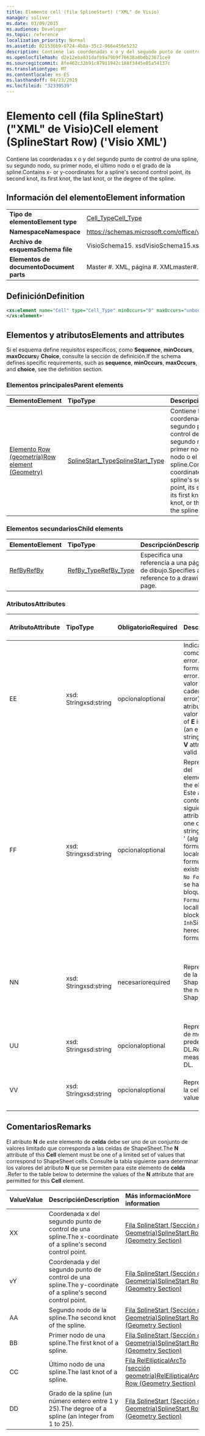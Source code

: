 ```yaml
---
title: Elemento cell (fila SplineStart) ("XML" de Visio)
manager: soliver
ms.date: 03/09/2015
ms.audience: Developer
ms.topic: reference
localization_priority: Normal
ms.assetid: 021536b9-6724-4b8a-35c2-966e456e5232
description: Contiene las coordenadas x o y del segundo punto de control de una spline, su segundo nodo, su primer nodo, el último nodo o el grado de la spline.
ms.openlocfilehash: d2e12eba831dafb9a79b9f76638a0bdb23671ce9
ms.sourcegitcommit: 8fe462c32b91c87911942c188f3445e85a54137c
ms.translationtype: MT
ms.contentlocale: es-ES
ms.lasthandoff: 04/23/2019
ms.locfileid: "32339539"
---
```

# <a name="cell-element-splinestart-row-visio-xml"></a><span data-ttu-id="388a0-103">Elemento cell (fila SplineStart) ("XML" de Visio)</span><span class="sxs-lookup"><span data-stu-id="388a0-103">Cell element (SplineStart Row) ('Visio XML')</span></span>

<span data-ttu-id="388a0-104">Contiene las coordenadas x o y del segundo punto de control de una spline, su segundo nodo, su primer nodo, el último nodo o el grado de la spline.</span><span class="sxs-lookup"><span data-stu-id="388a0-104">Contains x- or y-coordinates for a spline's second control point, its second knot, its first knot, the last knot, or the degree of the spline.</span></span>
  
## <a name="element-information"></a><span data-ttu-id="388a0-105">Información del elemento</span><span class="sxs-lookup"><span data-stu-id="388a0-105">Element information</span></span>

|||
|:-----|:-----|
|<span data-ttu-id="388a0-106">**Tipo de elemento**</span><span class="sxs-lookup"><span data-stu-id="388a0-106">**Element type**</span></span> <br/> |[<span data-ttu-id="388a0-107">Cell_Type</span><span class="sxs-lookup"><span data-stu-id="388a0-107">Cell_Type</span></span>](cell_type-complextypevisio-xml.md) <br/> |
|<span data-ttu-id="388a0-108">**Namespace**</span><span class="sxs-lookup"><span data-stu-id="388a0-108">**Namespace**</span></span> <br/> |https://schemas.microsoft.com/office/visio/2012/main  <br/> |
|<span data-ttu-id="388a0-109">**Archivo de esquema**</span><span class="sxs-lookup"><span data-stu-id="388a0-109">**Schema file**</span></span> <br/> |<span data-ttu-id="388a0-110">VisioSchema15. xsd</span><span class="sxs-lookup"><span data-stu-id="388a0-110">VisioSchema15.xsd</span></span>  <br/> |
|<span data-ttu-id="388a0-111">**Elementos de documento**</span><span class="sxs-lookup"><span data-stu-id="388a0-111">**Document parts**</span></span> <br/> |<span data-ttu-id="388a0-112">Master #. XML, página #. XML</span><span class="sxs-lookup"><span data-stu-id="388a0-112">master#.xml, page#.xml</span></span>  <br/> |
   
## <a name="definition"></a><span data-ttu-id="388a0-113">Definición</span><span class="sxs-lookup"><span data-stu-id="388a0-113">Definition</span></span>

```XML
<xs:element name="Cell" type="Cell_Type" minOccurs="0" maxOccurs="unbounded" >
</xs:element>
```

## <a name="elements-and-attributes"></a><span data-ttu-id="388a0-114">Elementos y atributos</span><span class="sxs-lookup"><span data-stu-id="388a0-114">Elements and attributes</span></span>

<span data-ttu-id="388a0-115">Si el esquema define requisitos específicos, como **Sequence**, **minOccurs**, **maxOccurs**y **Choice**, consulte la sección de definición.</span><span class="sxs-lookup"><span data-stu-id="388a0-115">If the schema defines specific requirements, such as **sequence**, **minOccurs**, **maxOccurs**, and **choice**, see the definition section.</span></span> 
  
### <a name="parent-elements"></a><span data-ttu-id="388a0-116">Elementos principales</span><span class="sxs-lookup"><span data-stu-id="388a0-116">Parent elements</span></span>

|<span data-ttu-id="388a0-117">**Elemento**</span><span class="sxs-lookup"><span data-stu-id="388a0-117">**Element**</span></span>|<span data-ttu-id="388a0-118">**Tipo**</span><span class="sxs-lookup"><span data-stu-id="388a0-118">**Type**</span></span>|<span data-ttu-id="388a0-119">**Descripción**</span><span class="sxs-lookup"><span data-stu-id="388a0-119">**Description**</span></span>|
|:-----|:-----|:-----|
|[<span data-ttu-id="388a0-120">Elemento Row (geometría)</span><span class="sxs-lookup"><span data-stu-id="388a0-120">Row element (Geometry)</span></span>](row-element-geometry-sectionvisio-xml.md) <br/> |[<span data-ttu-id="388a0-121">SplineStart_Type</span><span class="sxs-lookup"><span data-stu-id="388a0-121">SplineStart_Type</span></span>](splinestart_type-complextypevisio-xml.md) <br/> |<span data-ttu-id="388a0-122">Contiene las coordenadas x o y del segundo punto de control de una spline, su segundo nodo, su primer nodo, el último nodo o el grado de la spline.</span><span class="sxs-lookup"><span data-stu-id="388a0-122">Contains x- or y-coordinates for a spline's second control point, its second knot, its first knot, the last knot, or the degree of the spline.</span></span>  <br/> |
   
### <a name="child-elements"></a><span data-ttu-id="388a0-123">Elementos secundarios</span><span class="sxs-lookup"><span data-stu-id="388a0-123">Child elements</span></span>

|<span data-ttu-id="388a0-124">**Elemento**</span><span class="sxs-lookup"><span data-stu-id="388a0-124">**Element**</span></span>|<span data-ttu-id="388a0-125">**Tipo**</span><span class="sxs-lookup"><span data-stu-id="388a0-125">**Type**</span></span>|<span data-ttu-id="388a0-126">**Descripción**</span><span class="sxs-lookup"><span data-stu-id="388a0-126">**Description**</span></span>|
|:-----|:-----|:-----|
|[<span data-ttu-id="388a0-127">RefBy</span><span class="sxs-lookup"><span data-stu-id="388a0-127">RefBy</span></span>](refby-element-cell_type-complextypevisio-xml.md) <br/> |[<span data-ttu-id="388a0-128">RefBy_Type</span><span class="sxs-lookup"><span data-stu-id="388a0-128">RefBy_Type</span></span>](refby_type-complextypevisio-xml.md) <br/> |<span data-ttu-id="388a0-129">Especifica una referencia a una página de dibujo.</span><span class="sxs-lookup"><span data-stu-id="388a0-129">Specifies a reference to a drawing page.</span></span>  <br/> |
   
### <a name="attributes"></a><span data-ttu-id="388a0-130">Atributos</span><span class="sxs-lookup"><span data-stu-id="388a0-130">Attributes</span></span>

|<span data-ttu-id="388a0-131">**Atributo**</span><span class="sxs-lookup"><span data-stu-id="388a0-131">**Attribute**</span></span>|<span data-ttu-id="388a0-132">**Tipo**</span><span class="sxs-lookup"><span data-stu-id="388a0-132">**Type**</span></span>|<span data-ttu-id="388a0-133">**Obligatorio**</span><span class="sxs-lookup"><span data-stu-id="388a0-133">**Required**</span></span>|<span data-ttu-id="388a0-134">**Descripción**</span><span class="sxs-lookup"><span data-stu-id="388a0-134">**Description**</span></span>|<span data-ttu-id="388a0-135">**Posibles valores**</span><span class="sxs-lookup"><span data-stu-id="388a0-135">**Possible values**</span></span>|
|:-----|:-----|:-----|:-----|:-----|
|<span data-ttu-id="388a0-136">E</span><span class="sxs-lookup"><span data-stu-id="388a0-136">E</span></span>  <br/> |<span data-ttu-id="388a0-137">xsd: String</span><span class="sxs-lookup"><span data-stu-id="388a0-137">xsd:string</span></span>  <br/> |<span data-ttu-id="388a0-138">opcional</span><span class="sxs-lookup"><span data-stu-id="388a0-138">optional</span></span>  <br/> |<span data-ttu-id="388a0-139">Indica que la fórmula da como resultado un error.</span><span class="sxs-lookup"><span data-stu-id="388a0-139">Indicates that the formula evaluates to an error.</span></span> <span data-ttu-id="388a0-140">El valor de **E** es el valor actual (una cadena de mensaje de error); el valor del atributo **V** es el último valor válido.</span><span class="sxs-lookup"><span data-stu-id="388a0-140">The value of **E** is the current value (an error message string); the value of the **V** attribute is the last valid value.</span></span>  <br/> |<span data-ttu-id="388a0-141">Una cadena de mensaje de error.</span><span class="sxs-lookup"><span data-stu-id="388a0-141">An error message string.</span></span>  <br/> |
|<span data-ttu-id="388a0-142">F</span><span class="sxs-lookup"><span data-stu-id="388a0-142">F</span></span>  <br/> |<span data-ttu-id="388a0-143">xsd: String</span><span class="sxs-lookup"><span data-stu-id="388a0-143">xsd:string</span></span>  <br/> |<span data-ttu-id="388a0-144">opcional</span><span class="sxs-lookup"><span data-stu-id="388a0-144">optional</span></span>  <br/> | <span data-ttu-id="388a0-145">Representa la fórmula del elemento.</span><span class="sxs-lookup"><span data-stu-id="388a0-145">Represents the element's formula.</span></span> <span data-ttu-id="388a0-146">Este atributo puede contener una de las siguientes cadenas:</span><span class="sxs-lookup"><span data-stu-id="388a0-146">This attribute can contain one of the following strings:</span></span>  <br/>  <span data-ttu-id="388a0-147">' (alguna fórmula) ' si la fórmula existe localmente</span><span class="sxs-lookup"><span data-stu-id="388a0-147">'(some formula)' if the formula exists locally</span></span>  <br/>  <span data-ttu-id="388a0-148">`No Formula`Si la fórmula se ha eliminado o bloqueado localmente</span><span class="sxs-lookup"><span data-stu-id="388a0-148">`No Formula` if the formula is locally deleted or blocked</span></span>  <br/>  <span data-ttu-id="388a0-149">`Inh`Si la fórmula es heredada.</span><span class="sxs-lookup"><span data-stu-id="388a0-149">`Inh` if the formula is inherited.</span></span>  <br/> |<span data-ttu-id="388a0-150">Una fórmula.</span><span class="sxs-lookup"><span data-stu-id="388a0-150">A formula.</span></span>  <br/> |
|<span data-ttu-id="388a0-151">N</span><span class="sxs-lookup"><span data-stu-id="388a0-151">N</span></span>  <br/> |<span data-ttu-id="388a0-152">xsd: String</span><span class="sxs-lookup"><span data-stu-id="388a0-152">xsd:string</span></span>  <br/> |<span data-ttu-id="388a0-153">necesario</span><span class="sxs-lookup"><span data-stu-id="388a0-153">required</span></span>  <br/> |<span data-ttu-id="388a0-154">Representa el nombre de la celda ShapeSheet.</span><span class="sxs-lookup"><span data-stu-id="388a0-154">Represents the name of the ShapeSheet cell.</span></span>  <br/> |<span data-ttu-id="388a0-155">Nombre de la celda ShapeSheet.</span><span class="sxs-lookup"><span data-stu-id="388a0-155">The name of the ShapeSheet cell.</span></span>  <br/> <span data-ttu-id="388a0-156">Vea la sección Comentarios a continuación.</span><span class="sxs-lookup"><span data-stu-id="388a0-156">See the Remarks section below.</span></span>  <br/> |
|<span data-ttu-id="388a0-157">U</span><span class="sxs-lookup"><span data-stu-id="388a0-157">U</span></span>  <br/> |<span data-ttu-id="388a0-158">xsd: String</span><span class="sxs-lookup"><span data-stu-id="388a0-158">xsd:string</span></span>  <br/> |<span data-ttu-id="388a0-159">opcional</span><span class="sxs-lookup"><span data-stu-id="388a0-159">optional</span></span>  <br/> |<span data-ttu-id="388a0-160">Representa una unidad de medida el valor predeterminado es DL.</span><span class="sxs-lookup"><span data-stu-id="388a0-160">Represents a unit of measure The default is DL.</span></span>  <br/> |<span data-ttu-id="388a0-161">Unidades de la celda.</span><span class="sxs-lookup"><span data-stu-id="388a0-161">The units of the cell.</span></span>  <br/> |
|<span data-ttu-id="388a0-162">V</span><span class="sxs-lookup"><span data-stu-id="388a0-162">V</span></span>  <br/> |<span data-ttu-id="388a0-163">xsd: String</span><span class="sxs-lookup"><span data-stu-id="388a0-163">xsd:string</span></span>  <br/> |<span data-ttu-id="388a0-164">opcional</span><span class="sxs-lookup"><span data-stu-id="388a0-164">optional</span></span>  <br/> |<span data-ttu-id="388a0-165">Representa el valor de la celda.</span><span class="sxs-lookup"><span data-stu-id="388a0-165">Represents the value of the cell.</span></span>  <br/> |<span data-ttu-id="388a0-166">El valor de la celda ShapeSheet.</span><span class="sxs-lookup"><span data-stu-id="388a0-166">The value of the ShapeSheet cell.</span></span>  <br/> |
   
## <a name="remarks"></a><span data-ttu-id="388a0-167">Comentarios</span><span class="sxs-lookup"><span data-stu-id="388a0-167">Remarks</span></span>

<span data-ttu-id="388a0-168">El atributo **N** de este elemento de **celda** debe ser uno de un conjunto de valores limitado que corresponda a las celdas de ShapeSheet.</span><span class="sxs-lookup"><span data-stu-id="388a0-168">The **N** attribute of this **Cell** element must be one of a limited set of values that correspond to ShapeSheet cells.</span></span> <span data-ttu-id="388a0-169">Consulte la tabla siguiente para determinar los valores del atributo **N** que se permiten para este elemento de **celda** .</span><span class="sxs-lookup"><span data-stu-id="388a0-169">Refer to the table below to determine the values of the **N** attribute that are permitted for this **Cell** element.</span></span> 
  
|<span data-ttu-id="388a0-170">**Value**</span><span class="sxs-lookup"><span data-stu-id="388a0-170">**Value**</span></span>|<span data-ttu-id="388a0-171">**Descripción**</span><span class="sxs-lookup"><span data-stu-id="388a0-171">**Description**</span></span>|<span data-ttu-id="388a0-172">**Más información**</span><span class="sxs-lookup"><span data-stu-id="388a0-172">**More information**</span></span>|
|:-----|:-----|:-----|
|<span data-ttu-id="388a0-173">X</span><span class="sxs-lookup"><span data-stu-id="388a0-173">X</span></span>  <br/> |<span data-ttu-id="388a0-174">Coordenada x del segundo punto de control de una spline.</span><span class="sxs-lookup"><span data-stu-id="388a0-174">The x-coordinate of a spline's second control point.</span></span>  <br/> |[<span data-ttu-id="388a0-175">Fila SplineStart (Sección de Geometría)</span><span class="sxs-lookup"><span data-stu-id="388a0-175">SplineStart Row (Geometry Section)</span></span>](splinestart-row-geometry-section.md) <br/> |
|<span data-ttu-id="388a0-176">v</span><span class="sxs-lookup"><span data-stu-id="388a0-176">Y</span></span>  <br/> |<span data-ttu-id="388a0-177">Coordenada y del segundo punto de control de una spline.</span><span class="sxs-lookup"><span data-stu-id="388a0-177">The y-coordinate of a spline's second control point.</span></span>  <br/> |[<span data-ttu-id="388a0-178">Fila SplineStart (Sección de Geometría)</span><span class="sxs-lookup"><span data-stu-id="388a0-178">SplineStart Row (Geometry Section)</span></span>](splinestart-row-geometry-section.md) <br/> |
|<span data-ttu-id="388a0-179">A</span><span class="sxs-lookup"><span data-stu-id="388a0-179">A</span></span>  <br/> |<span data-ttu-id="388a0-180">Segundo nodo de la spline.</span><span class="sxs-lookup"><span data-stu-id="388a0-180">The second knot of the spline.</span></span>  <br/> |[<span data-ttu-id="388a0-181">Fila SplineStart (Sección de Geometría)</span><span class="sxs-lookup"><span data-stu-id="388a0-181">SplineStart Row (Geometry Section)</span></span>](splinestart-row-geometry-section.md) <br/> |
|<span data-ttu-id="388a0-182">B</span><span class="sxs-lookup"><span data-stu-id="388a0-182">B</span></span>  <br/> |<span data-ttu-id="388a0-183">Primer nodo de una spline.</span><span class="sxs-lookup"><span data-stu-id="388a0-183">The first knot of a spline.</span></span>  <br/> |[<span data-ttu-id="388a0-184">Fila SplineStart (Sección de Geometría)</span><span class="sxs-lookup"><span data-stu-id="388a0-184">SplineStart Row (Geometry Section)</span></span>](splinestart-row-geometry-section.md) <br/> |
|<span data-ttu-id="388a0-185">C</span><span class="sxs-lookup"><span data-stu-id="388a0-185">C</span></span>  <br/> |<span data-ttu-id="388a0-186">Último nodo de una spline.</span><span class="sxs-lookup"><span data-stu-id="388a0-186">The last knot of a spline.</span></span>  <br/> |[<span data-ttu-id="388a0-187">Fila RelEllipticalArcTo (sección geometría)</span><span class="sxs-lookup"><span data-stu-id="388a0-187">RelEllipticalArcTo Row (Geometry Section)</span></span>](splinestart-row-geometry-section.md) <br/> |
|<span data-ttu-id="388a0-188">D</span><span class="sxs-lookup"><span data-stu-id="388a0-188">D</span></span>  <br/> |<span data-ttu-id="388a0-189">Grado de la spline (un número entero entre 1 y 25).</span><span class="sxs-lookup"><span data-stu-id="388a0-189">The degree of a spline (an integer from 1 to 25).</span></span>  <br/> |[<span data-ttu-id="388a0-190">Fila SplineStart (Sección de Geometría)</span><span class="sxs-lookup"><span data-stu-id="388a0-190">SplineStart Row (Geometry Section)</span></span>](splinestart-row-geometry-section.md) <br/> |
   

